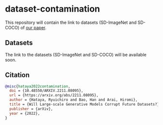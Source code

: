 # dataset-contamination

This repository will contain the link to datasets (SD-ImageNet and SD-COCO) of [our paper](https://arxiv.org/abs/2211.08095).

## Datasets

The link to the datasets (SD-ImageNet and SD-COCO) will be available soon.

## Citation

```bibtex
@misc{hataya2022contamination,
  doi = {10.48550/ARXIV.2211.08095},
  url = {https://arxiv.org/abs/2211.08095},
  author = {Hataya, Ryuichiro and Bao, Han and Arai, Hiromi},
  title = {Will Large-scale Generative Models Corrupt Future Datasets?},
  publisher = {arXiv},
  year = {2022},
}
```